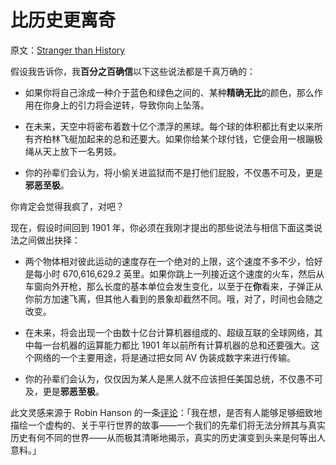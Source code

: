 # 比历史更离奇

原文：[Stranger than History](https://www.readthesequences.com/Stranger-Than-History)

假设我告诉你，我**百分之百确信**以下这些说法都是千真万确的：

- 如果你将自己涂成一种介于蓝色和绿色之间的、某种**精确无比**的颜色，那么作用在你身上的引力将会逆转，导致你向上坠落。

- 在未来，天空中将密布着数十亿个漂浮的黑球。每个球的体积都比有史以来所有齐柏林飞艇加起来的总和还要大。如果你给某个球付钱，它便会用一根蹦极绳从天上放下一名男妓。

- 你的孙辈们会认为，将小偷关进监狱而不是打他们屁股，不仅愚不可及，更是**邪恶至极**。

你肯定会觉得我疯了，对吧？

现在，假设时间回到 1901 年，你必须在我刚才提出的那些说法与相信下面这类说法之间做出抉择：

- 两个物体相对彼此运动的速度存在一个绝对的上限，这个速度不多不少，恰好是每小时 670,616,629.2 英里。如果你跳上一列接近这个速度的火车，然后从车窗向外开枪，那么长度的基本单位会发生变化，以至于在**你**看来，子弹正从你前方加速飞离，但其他人看到的景象却截然不同。哦，对了，时间也会随之改变。

- 在未来，将会出现一个由数十亿台计算机器组成的、超级互联的全球网络，其中每一台机器的运算能力都比 1901 年以前所有计算机器的总和还要强大。这个网络的一个主要用途，将是通过把女同 AV 伪装成数字来进行传输。

- 你的孙辈们会认为，仅仅因为某人是黑人就不应该担任美国总统，不仅愚不可及，更是**邪恶至极**。

此文灵感来源于 Robin Hanson 的一条[评论](https://www.greaterwrong.com/lw/j0/making_history_available/ewg)：「我在想，是否有人能够足够细致地描绘一个虚构的、关于平行世界的故事——一个我们的先辈们将无法分辨其与真实历史有何不同的世界——从而极其清晰地揭示，真实的历史演变到头来是何等出人意料。」